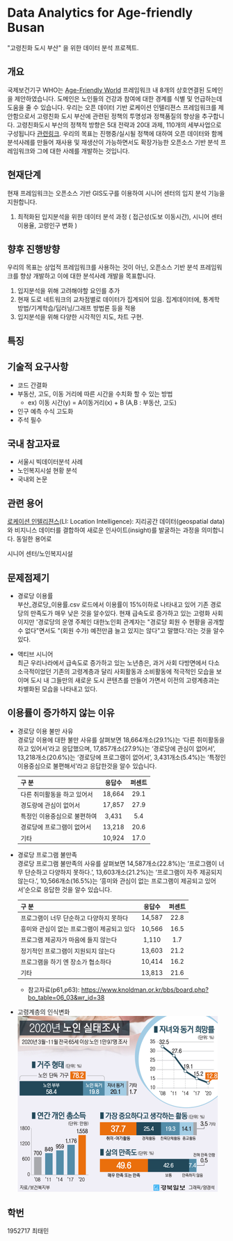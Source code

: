 # Data Analytics for Age-friendly Busan
"고령친화 도시 부산" 을 위한 데이터 분석 프로젝트.

## 개요
국제보건기구 WHO는 [Age-Friendly World](https://extranet.who.int/agefriendlyworld/age-friendly-cities-framework/) 프레임워크 내 8개의 상호연결된 도메인을 제안하였습니다. 도메인은 노인들의 건강과 참여에 대한 경계를 식별 및 언급하는데 도움을 줄 수 있습니다. 우리는 오픈 데이터 기반 로케이션 인텔리젼스 프레임워크를 제안함으로서 고령친화 도시 부산에 관련된 정책의 투명성과 정책품질의 향상을 추구합니다. 고령친화도시 부산의 정책적 방향은 5대 전략과 20대 과제, 110개의 세부사업으로 구성됩니다 [관련링크](http://afc.bswdi.re.kr/Main.do). 우리의 목표는 진행중/실시될 정책에 대하여 오픈 데이터와 함께 분석사례를 만들어 재사용 및 재생산이 가능하면서도 확장가능한 오픈소스 기반 분석 프레임워크와 그에 대한 사례를 개발하는 것입니다.

## 현재단계
현재 프레임워크는 오픈소스 기반 GIS도구를 이용하여 시니어 센터의 입지 분석 기능을 지원합니다. 
1. 최적화된 입지분석을 위한 데이터 분석 과정 ( 접근성(도보 이동시간), 시니어 센터 이용율, 고령인구 변화 )

## 향후 진행방향
우리의 목표는 상업적 프레임워크를 사용하는 것이 아닌, 오픈소스 기반 분석 프레임워크를 향상 개발하고 이에 대한 분석사례 개발을 목표합니다.
1. 입지분석을 위해 고려해야할 요인를 추가
2. 현재 도로 네트워크의 교차점별로 데이터가 집계되어 있음. 집계데이터에, 통계학 방법/기계학습/딥러닝/그래프 방법론 등을 적용
3. 입지분석을 위해 다양한 시각적인 지도, 차트 구현.

## 특징


## 기술적 요구사항
- 코드 간결화
- 부동산, 고도, 이동 거리에 따른 시간을 수치화 할 수 있는 방법 
  - ex) 이동 시간(y) = A이동거리(x) + B (A,B : 부동산, 고도)
- 인구 예측 수식 고도화
- 주석 필수

## 국내 참고자료
- 서울시 빅데이터분석 사례 
- 노인복지시설 현황 분석
- 국내외 논문

## 관련 용어
[로케이션 인텔리젼스](https://www.esri.com/en-us/location-intelligence)(LI: Location Intelligence): 지리공간 데이터(geospatial data)와 비지니스 데이터를 결합하여 새로운 인사이트(insight)를 발굴하는 과정을 의미합니다. 동일한 용어로 

시니어 센터/노인복지시설

## 문제점제기
- 경로당 이용률    
부산_경로당_이용률.csv 로드에서 이용률이 15%이하로 나타내고 있어 기존 경로당의 만족도가 매우 낮은 것을 알수있다.
현재 급속도로 증가하고 있는 고령화 사회이지만 '경로당의 운영 주체인 대한노인회 관계자는 "경로당 회원 수 현황을 공개할 수 없다"면서도 "(회원 수가) 예전만큼 늘고 있지는 않다"고 말했다.'라는 것을 알수있다. 

- 액티브 시니어    
최근 우리나라에서 급속도로 증가하고 있는 노년층은, 과거 사회 다방면에서 다소 소극적이었던  기존의  고령계층과 달리 사회활동과 소비활동에 적극적인 모습을 보이며 도시 내 그들만의 새로운 도시 콘텐츠를 만들어 가면서 이전의 고령계층과는 차별화된 모습을 나타내고 있다.

## 이용률이 증가하지 않는 이유
- 경로당 이용 불만 사유   
경로당 이용에 대한 불만 사유를 살펴보면 18,664개소(29.1%)는 ‘다른 취미활동을 하고 있어서’라고 응답했으며, 17,857개소(27.9%)는 ‘경로당에 관심이 없어서’, 13,218개소(20.6%)는 ‘경로당에 프로그램이 없어서’, 3,431개소(5.4%)는 ‘특정인 이용중심으로 불편해서’라고 응답한것을 알수 있습니다. 

  |구  분|응답수|퍼센트|
  | :------| :---: | :---: |
  |다른 취미활동을 하고 있어서|18,664|29.1|
  |경도랑에 관심이 없어서|17,857|27.9|
  |특정인 이용중심으로 불편하여|3,431|5.4|
  |경로당에 프로그램이 없어서|13,218|20.6|
  |기타|10,924|17.0|   

- 경로당 프로그램 불만족   
경로당 프로그램 불만족의 사유를 살펴보면 14,587개소(22.8%)는 ‘프로그램이 너무 단순하고 다양하지 못하다.’, 13,603개소(21.2%)는 ‘프로그램이 자주 제공되지 않는다.’, 10,566개소(16.5%)는 ‘흥미와 관심이 없는 프로그램이 제공되고 있어서’순으로 응답한 것을 알수 있습니다.

  |구  분|응답수|퍼센트|
  | :------| :---: | :---: |
  |프로그램이 너무 단순하고 다양하지 못하다|14,587|22.8|
  |흥미와 관심이 없는 프로그램이 제공되고 있다|10,566|16.5|
  |프로그램 제공자가 마음에 들지 않는다|1,110|1.7|
  |정기적인 프로그램이 지원되지 않는다|13,603|21.2|
  |프로그램을 하기 엔 장소가 협소하다|10,414|16.2|
  |기타|13,813|21.6|   

  * 참고자료(p61,p63): <https://www.knoldman.or.kr/bbs/board.php?bo_table=06_03&wr_id=38>
 
- 고령계층의 인식변화   
![고령화사회](./고령화사회.PNG)
## 학번
1952717 최태민
